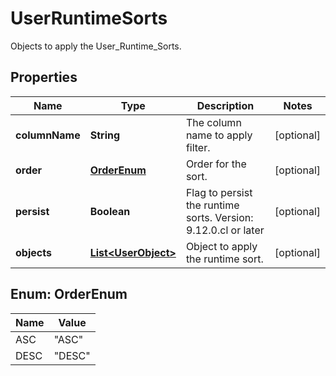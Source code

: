 

# UserRuntimeSorts

Objects to apply the User_Runtime_Sorts.

## Properties

| Name | Type | Description | Notes |
|------------ | ------------- | ------------- | -------------|
|**columnName** | **String** | The column name to apply filter. |  [optional] |
|**order** | [**OrderEnum**](#OrderEnum) | Order for the sort. |  [optional] |
|**persist** | **Boolean** | Flag to persist the runtime sorts.    Version: 9.12.0.cl or later  |  [optional] |
|**objects** | [**List&lt;UserObject&gt;**](UserObject.md) | Object to apply the runtime sort. |  [optional] |



## Enum: OrderEnum

| Name | Value |
|---- | -----|
| ASC | &quot;ASC&quot; |
| DESC | &quot;DESC&quot; |



